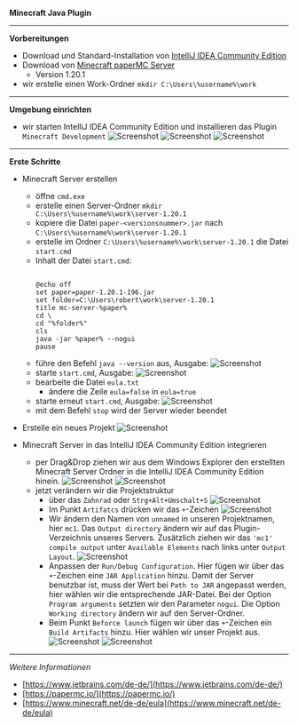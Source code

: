 **Minecraft Java Plugin**

---

**Vorbereitungen**

- Download und Standard-Installation von [IntelliJ IDEA Community Edition](https://www.jetbrains.com/de-de/idea/download/)
- Download von [Minecraft paperMC Server](https://papermc.io/downloads/all)
  - Version 1.20.1
- wir erstelle einen Work-Ordner `mkdir C:\Users\%username%\work`

---

**Umgebung einrichten**

- wir starten IntelliJ IDEA Community Edition und installieren das Plugin `Minecraft Development`
  ![Screenshot](https://github.com/dr-woitschek/minecraft/blob/main/JavaEdition/Plugins/work/Bilder/IntelliJ_IDEA_01.jpg)
  ![Screenshot](https://github.com/dr-woitschek/minecraft/blob/main/JavaEdition/Plugins/work/Bilder/IntelliJ_IDEA_02.jpg)
  ![Screenshot](https://github.com/dr-woitschek/minecraft/blob/main/JavaEdition/Plugins/work/Bilder/IntelliJ_IDEA_03.jpg)

---

**Erste Schritte**

- Minecraft Server erstellen
  - öffne `cmd.exe`
  - erstelle einen Server-Ordner `mkdir C:\Users\%username%\work\server-1.20.1`
  - kopiere die Datei `paper-<versionsnummer>.jar` nach `C:\Users\%username%\work\server-1.20.1`
  - erstelle im Ordner `C:\Users\%username%\work\server-1.20.1` die Datei `start.cmd`
  - Inhalt der Datei `start.cmd`:
    ```
    
    @echo off
    set paper=paper-1.20.1-196.jar
    set folder=C:\Users\robert\work\server-1.20.1
    title mc-server-%paper%
    cd \
    cd "%folder%"
    cls
    java -jar %paper% --nogui
    pause
    
    ```
  - führe den Befehl `java --version` aus, Ausgabe:
    ![Screenshot](https://github.com/dr-woitschek/minecraft/blob/main/JavaEdition/Plugins/work/Bilder/cmd_java_version.jpg)
  - starte `start.cmd`, Ausgabe:
    ![Screenshot](https://github.com/dr-woitschek/minecraft/blob/main/JavaEdition/Plugins/work/Bilder/ausgabe_start_cmd1.jpg)
  - bearbeite die Datei `eula.txt`
    - ändere die Zeile `eula=false` in `eula=true`
  - starte erneut `start.cmd`, Ausgabe:
    ![Screenshot](https://github.com/dr-woitschek/minecraft/blob/main/JavaEdition/Plugins/work/Bilder/ausgabe_start_cmd2.jpg)
  - mit dem Befehl `stop` wird der Server wieder beendet

- Erstelle ein neues Projekt
  ![Screenshot](https://github.com/dr-woitschek/minecraft/blob/main/JavaEdition/Plugins/work/Bilder/IntelliJ_IDEA_04.jpg)

- Minecraft Server in das IntelliJ IDEA Community Edition integrieren
  - per Drag&Drop ziehen wir aus dem Windows Explorer den erstellten Minecraft Server Ordner in die IntelliJ IDEA Community Edition hinein.
    ![Screenshot](https://github.com/dr-woitschek/minecraft/blob/main/JavaEdition/Plugins/work/Bilder/IntelliJ_IDEA_05.jpg)
    ![Screenshot](https://github.com/dr-woitschek/minecraft/blob/main/JavaEdition/Plugins/work/Bilder/IntelliJ_IDEA_06.jpg)
  - jetzt verändern wir die Projektstruktur
    - über das `Zahnrad` oder `Strg+Alt+Umschalt+S`
	  ![Screenshot](https://github.com/dr-woitschek/minecraft/blob/main/JavaEdition/Plugins/work/Bilder/IntelliJ_IDEA_07.jpg)
    - Im Punkt `Artifatcs` drücken wir das `+`-Zeichen
	  ![Screenshot](https://github.com/dr-woitschek/minecraft/blob/main/JavaEdition/Plugins/work/Bilder/IntelliJ_IDEA_08.jpg)
    - Wir ändern den Namen von `unnamed` in unseren Projektnamen, hier `mc1`. Das `Output directory` ändern wir auf das Plugin-Verzeichnis unseres Servers. Zusätzlich ziehen wir das `'mc1' compile output` unter `Available Elements` nach links unter `Output Layout`.
      ![Screenshot](https://github.com/dr-woitschek/minecraft/blob/main/JavaEdition/Plugins/work/Bilder/IntelliJ_IDEA_09.jpg)
    - Anpassen der `Run/Debug Configuration`. Hier fügen wir über das `+`-Zeichen eine `JAR Application` hinzu. Damit der Server benutzbar ist, muss der Wert bei `Path to JAR` angepasst werden, hier wählen wir die entsprechende JAR-Datei. Bei der Option `Program arguments` setzten wir den Parameter `nogui`. Die Option `Working directory` ändern wir auf den Server-Ordner.
    - Beim Punkt `Beforce launch` fügen wir über das `+`-Zeichen ein `Build Artifacts` hinzu. Hier wählen wir unser Projekt aus.
	  ![Screenshot](https://github.com/dr-woitschek/minecraft/blob/main/JavaEdition/Plugins/work/Bilder/IntelliJ_IDEA_10.jpg)
	  ![Screenshot](https://github.com/dr-woitschek/minecraft/blob/main/JavaEdition/Plugins/work/Bilder/IntelliJ_IDEA_11.jpg)
















---

_Weitere Informationen_
- [https://www.jetbrains.com/de-de/](https://www.jetbrains.com/de-de/)
- [https://papermc.io/](https://papermc.io/)
- [https://www.minecraft.net/de-de/eula](https://www.minecraft.net/de-de/eula)
